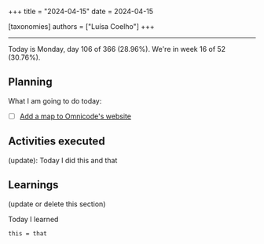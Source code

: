 +++
title = "2024-04-15"
date = 2024-04-15

[taxonomies]
authors = ["Luísa Coelho"]
+++

---

Today is Monday, day 106 of 366 (28.96%). We're in week 16 of 52 (30.76%).

## Planning

What I am going to do today:

- [ ] [Add a map to Omnicode's website](https://github.com/OmnicodeSolutions/website/issues/128)

## Activities executed

(update): Today I did this and that

## Learnings

(update or delete this section)

Today I learned
```
this = that
```
